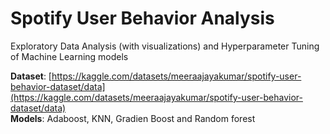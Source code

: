 # Spotify User Behavior Analysis
Exploratory Data Analysis (with visualizations) and Hyperparameter Tuning of Machine Learning models 

**Dataset**: [https://kaggle.com/datasets/meeraajayakumar/spotify-user-behavior-dataset/data](https://kaggle.com/datasets/meeraajayakumar/spotify-user-behavior-dataset/data) <br />
**Models**: Adaboost, KNN, Gradien Boost and Random forest
